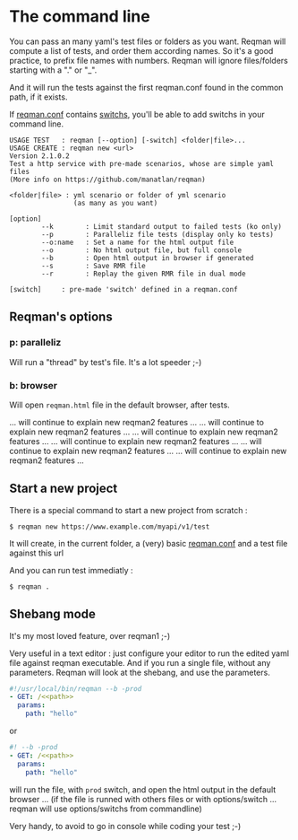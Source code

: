 # The command line

You can pass an many yaml's test files or folders as you want. Reqman will compute a list of tests, and order them according names. So it's a good practice, to prefix file names with numbers. Reqman will ignore files/folders starting with a "." or "_".

And it will run the tests against the first reqman.conf found in the common path, if it exists.

If [reqman.conf](conf.md) contains [switchs](conf.md#switchs), you'll be able to add switchs in your command line.

```
USAGE TEST   : reqman [--option] [-switch] <folder|file>...
USAGE CREATE : reqman new <url>
Version 2.1.0.2
Test a http service with pre-made scenarios, whose are simple yaml files
(More info on https://github.com/manatlan/reqman)

<folder|file> : yml scenario or folder of yml scenario
                (as many as you want)

[option]
        --k        : Limit standard output to failed tests (ko only)
        --p        : Paralleliz file tests (display only ko tests)
        --o:name   : Set a name for the html output file 
        --o        : No html output file, but full console 
        --b        : Open html output in browser if generated
        --s        : Save RMR file
        --r        : Replay the given RMR file in dual mode
    
[switch]     : pre-made 'switch' defined in a reqman.conf
```

## Reqman's options

### p: paralleliz
Will run a "thread" by test's file. It's a lot speeder ;-)

### b: browser
Will open `reqman.html` file in the default browser, after tests.

... will continue to explain new reqman2 features ...
... will continue to explain new reqman2 features ...
... will continue to explain new reqman2 features ...
... will continue to explain new reqman2 features ...
... will continue to explain new reqman2 features ...
... will continue to explain new reqman2 features ...

## Start a new project
There is a special command to start a new project from scratch :

```
$ reqman new https://www.example.com/myapi/v1/test
```

It will create, in the current folder, a (very) basic [reqman.conf](conf.md) and a test file against this url

And you can run test immediatly :
```
$ reqman .
```


## Shebang mode
It's my most loved feature, over reqman1 ;-)

Very useful in a text editor : just configure your editor to run the edited yaml file against reqman executable. And if you run a single file, without any parameters. Reqman will look at the shebang, and use the parameters.

```yaml
#!/usr/local/bin/reqman --b -prod
- GET: /<<path>>
  params:
    path: "hello"
```
or
```yaml
#! --b -prod
- GET: /<<path>>
  params:
    path: "hello"
```

will run the file, with `prod` switch, and open the html output in the default browser ...
(if the file is runned with others files or with options/switch ... reqman will use options/switchs from commandline)

Very handy, to avoid to go in console while coding your test ;-)



